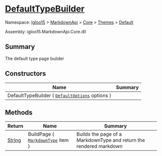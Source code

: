 # [DefaultTypeBuilder](./DefaultTypeBuilder.md)

Namespace: [Igloo15]() > [MarkdownApi]() > [Core](./../../README.md) > [Themes](./../README.md) > [Default](./README.md)

Assembly: igloo15.MarkdownApi.Core.dll

## Summary
The default type page builder

## Constructors

| Name | Summary | 
| --- | --- | 
| DefaultTypeBuilder ( [`DefaultOptions`](./DefaultOptions.md) options ) |  | 


## Methods

| Return | Name | Summary | 
| --- | --- | --- | 
| [String](https://docs.microsoft.com/en-us/dotnet/api/System.String) | BuildPage ( [`MarkdownType`](./../../MarkdownItems/MarkdownType.md) item ) | Builds the page of a MarkdownType and return the rendered markdown | 


